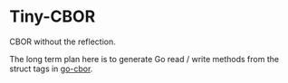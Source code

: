 # Tiny-CBOR

CBOR without the reflection.

The long term plan here is to generate Go read / write methods from the struct
tags in [go-cbor](https://github.com/fxamacker/cbor).

